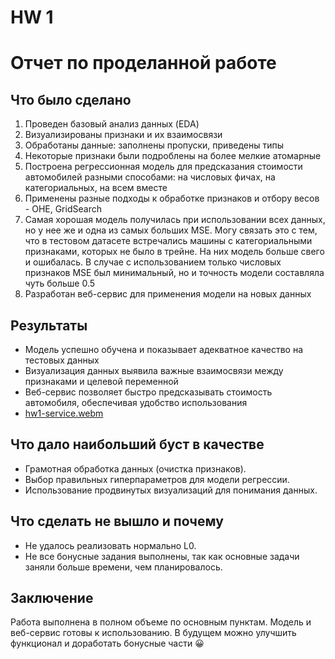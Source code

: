 # HW 1
# Отчет по проделанной работе

## Что было сделано
1. Проведен базовый анализ данных (EDA)
2. Визуализированы признаки и их взаимосвязи
3. Обработаны данные: заполнены пропуски, приведены типы
4. Некоторые признаки были подроблены на более мелкие атомарные
5. Построена регрессионная модель для предсказания стоимости автомобилей разными способами: на числовых фичах, на категориальных, на всем вместе
6. Применены разные подходы к обработке признаков и отбору весов - OHE, GridSearch
7. Самая хорошая модель получилась при использовании всех данных, но у нее же и одна из самых больших MSE. Могу связать это с тем, что в тестовом датасете встречались машины с категориальными признаками, которых не было в трейне. На них модель больше свего и ошибалась. В случае с использованием только числовых признаков MSE был минимальный, но и точность модели составляла чуть больше 0.5
8. Разработан веб-сервис для применения модели на новых данных

## Результаты
- Модель успешно обучена и показывает адекватное качество на тестовых данных
- Визуализация данных выявила важные взаимосвязи между признаками и целевой переменной
- Веб-сервис позволяет быстро предсказывать стоимость автомобиля, обеспечивая удобство использования
- [hw1-service.webm](hw1-service.webm)

## Что дало наибольший буст в качестве
- Грамотная обработка данных (очистка признаков).
- Выбор правильных гиперпараметров для модели регрессии.
- Использование продвинутых визуализаций для понимания данных.

## Что сделать не вышло и почему
- Не удалось реализовать нормально L0.
- Не все бонусные задания выполнены, так как основные задачи заняли больше времени, чем планировалось.

## Заключение
Работа выполнена в полном объеме по основным пунктам. Модель и веб-сервис готовы к использованию. В будущем можно улучшить функционал и доработать бонусные части 😀
